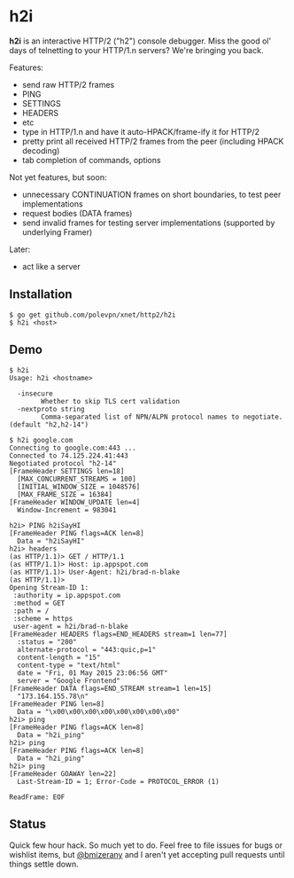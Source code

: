 # h2i

**h2i** is an interactive HTTP/2 ("h2") console debugger. Miss the good ol'
days of telnetting to your HTTP/1.n servers? We're bringing you
back.

Features:
- send raw HTTP/2 frames
 - PING
 - SETTINGS
 - HEADERS
 - etc
- type in HTTP/1.n and have it auto-HPACK/frame-ify it for HTTP/2
- pretty print all received HTTP/2 frames from the peer (including HPACK decoding)
- tab completion of commands, options

Not yet features, but soon:
- unnecessary CONTINUATION frames on short boundaries, to test peer implementations 
- request bodies (DATA frames)
- send invalid frames for testing server implementations (supported by underlying Framer)

Later:
- act like a server

## Installation

```
$ go get github.com/polevpn/xnet/http2/h2i
$ h2i <host>
```

## Demo

```
$ h2i
Usage: h2i <hostname>
  
  -insecure
        Whether to skip TLS cert validation
  -nextproto string
        Comma-separated list of NPN/ALPN protocol names to negotiate. (default "h2,h2-14")

$ h2i google.com
Connecting to google.com:443 ...
Connected to 74.125.224.41:443
Negotiated protocol "h2-14"
[FrameHeader SETTINGS len=18]
  [MAX_CONCURRENT_STREAMS = 100]
  [INITIAL_WINDOW_SIZE = 1048576]
  [MAX_FRAME_SIZE = 16384]
[FrameHeader WINDOW_UPDATE len=4]
  Window-Increment = 983041
  
h2i> PING h2iSayHI
[FrameHeader PING flags=ACK len=8]
  Data = "h2iSayHI"
h2i> headers
(as HTTP/1.1)> GET / HTTP/1.1
(as HTTP/1.1)> Host: ip.appspot.com
(as HTTP/1.1)> User-Agent: h2i/brad-n-blake
(as HTTP/1.1)>  
Opening Stream-ID 1:
 :authority = ip.appspot.com
 :method = GET
 :path = /
 :scheme = https
 user-agent = h2i/brad-n-blake
[FrameHeader HEADERS flags=END_HEADERS stream=1 len=77]
  :status = "200"
  alternate-protocol = "443:quic,p=1"
  content-length = "15"
  content-type = "text/html"
  date = "Fri, 01 May 2015 23:06:56 GMT"
  server = "Google Frontend"
[FrameHeader DATA flags=END_STREAM stream=1 len=15]
  "173.164.155.78\n"
[FrameHeader PING len=8]
  Data = "\x00\x00\x00\x00\x00\x00\x00\x00"
h2i> ping  
[FrameHeader PING flags=ACK len=8]  
  Data = "h2i_ping"  
h2i> ping  
[FrameHeader PING flags=ACK len=8]
  Data = "h2i_ping"
h2i> ping
[FrameHeader GOAWAY len=22]
  Last-Stream-ID = 1; Error-Code = PROTOCOL_ERROR (1)

ReadFrame: EOF
```

## Status

Quick few hour hack. So much yet to do. Feel free to file issues for
bugs or wishlist items, but [@bmizerany](https://github.com/bmizerany/)
and I aren't yet accepting pull requests until things settle down.

